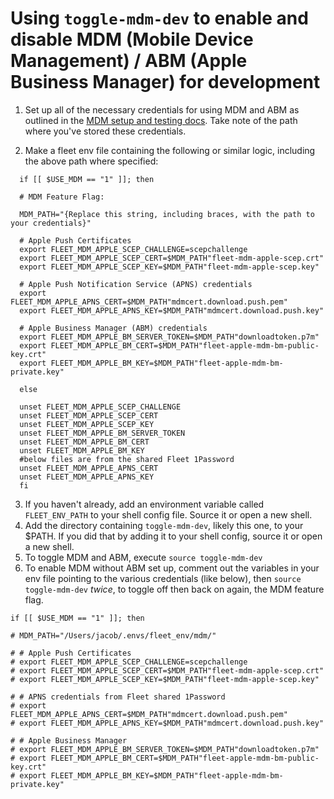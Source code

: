 # Using `toggle-mdm-dev` to enable and disable MDM (Mobile Device Management) / ABM (Apple Business Manager) for development

1. Set up all of the necessary credentials for using MDM and ABM as outlined in the [MDM setup and
   testing
   docs](https://fleetdm.com/docs/contributing/testing-and-local-development#mdm-setup-and-testing).
   Take note of the path where you've stored these credentials.

2. Make a fleet env file containing the following or similar logic, including the above path where specified:

  ```
    if [[ $USE_MDM == "1" ]]; then

    # MDM Feature Flag:

    MDM_PATH="{Replace this string, including braces, with the path to your credentials}"

    # Apple Push Certificates
    export FLEET_MDM_APPLE_SCEP_CHALLENGE=scepchallenge
    export FLEET_MDM_APPLE_SCEP_CERT=$MDM_PATH"fleet-mdm-apple-scep.crt"
    export FLEET_MDM_APPLE_SCEP_KEY=$MDM_PATH"fleet-mdm-apple-scep.key"

    # Apple Push Notification Service (APNS) credentials
    export FLEET_MDM_APPLE_APNS_CERT=$MDM_PATH"mdmcert.download.push.pem"
    export FLEET_MDM_APPLE_APNS_KEY=$MDM_PATH"mdmcert.download.push.key"

    # Apple Business Manager (ABM) credentials
    export FLEET_MDM_APPLE_BM_SERVER_TOKEN=$MDM_PATH"downloadtoken.p7m"
    export FLEET_MDM_APPLE_BM_CERT=$MDM_PATH"fleet-apple-mdm-bm-public-key.crt"
    export FLEET_MDM_APPLE_BM_KEY=$MDM_PATH"fleet-apple-mdm-bm-private.key"

    else

    unset FLEET_MDM_APPLE_SCEP_CHALLENGE
    unset FLEET_MDM_APPLE_SCEP_CERT
    unset FLEET_MDM_APPLE_SCEP_KEY
    unset FLEET_MDM_APPLE_BM_SERVER_TOKEN
    unset FLEET_MDM_APPLE_BM_CERT
    unset FLEET_MDM_APPLE_BM_KEY
    #below files are from the shared Fleet 1Password
    unset FLEET_MDM_APPLE_APNS_CERT
    unset FLEET_MDM_APPLE_APNS_KEY
    fi
  ```

3. If you haven't already, add an environment variable called `FLEET_ENV_PATH` to your shell config
   file. Source it or open a new shell.
4. Add the directory containing `toggle-mdm-dev`, likely this one, to your $PATH. If you did that by
   adding it to your shell config, source it or open a new shell.
5. To toggle MDM and ABM, execute `source toggle-mdm-dev`
6. To enable MDM without ABM set up, comment out the variables in your env file pointing to the
   various credentials (like below), then `source toggle-mdm-dev` *twice*, to toggle off then back on again, the
   MDM feature flag.
  
  ```
  if [[ $USE_MDM == "1" ]]; then

  # MDM_PATH="/Users/jacob/.envs/fleet_env/mdm/"

  # # Apple Push Certificates
  # export FLEET_MDM_APPLE_SCEP_CHALLENGE=scepchallenge
  # export FLEET_MDM_APPLE_SCEP_CERT=$MDM_PATH"fleet-mdm-apple-scep.crt"
  # export FLEET_MDM_APPLE_SCEP_KEY=$MDM_PATH"fleet-mdm-apple-scep.key"

  # # APNS credentials from Fleet shared 1Password
  # export FLEET_MDM_APPLE_APNS_CERT=$MDM_PATH"mdmcert.download.push.pem"
  # export FLEET_MDM_APPLE_APNS_KEY=$MDM_PATH"mdmcert.download.push.key"

  # # Apple Business Manager
  # export FLEET_MDM_APPLE_BM_SERVER_TOKEN=$MDM_PATH"downloadtoken.p7m"
  # export FLEET_MDM_APPLE_BM_CERT=$MDM_PATH"fleet-apple-mdm-bm-public-key.crt"
  # export FLEET_MDM_APPLE_BM_KEY=$MDM_PATH"fleet-apple-mdm-bm-private.key"
  ```
